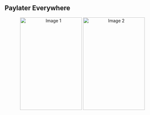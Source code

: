 ## Paylater Everywhere

<p align="center">
  <img src="hhttps://drive.google.com/uc?export=view&id=18Tw1IOfUTfZsF4cxBXNWmCXWD60Cq0kp" alt="Image 1" width="200" height="300"/>
  <img src="https://drive.google.com/uc?export=view&id=1ORie7Hus1As0m1AuIQ83Pf_ccor-fFik" alt="Image 2" width="200" height="300"/>
</p>



